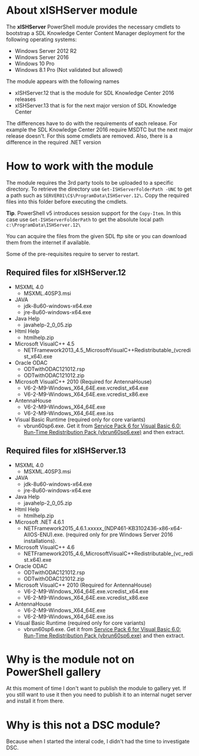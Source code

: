 # About xISHServer module

The **xISHServer** PowerShell module provides the necessary cmdlets to bootstrap a SDL Knowledge Center Content Manager deployment for the following operating systems:

- Windows Server 2012 R2
- Windows Server 2016
- Windows 10 Pro
- Windows 8.1 Pro (Not validated but allowed)

The module appears with the following names 

- xISHServer.12 that is the module for SDL Knowledge Center 2016 releases
- xISHServer.13 that is for the next major version of SDL Knowledge Center

The differences have to do with the requirements of each release. For example the SDL Knowledge Center 2016 require MSDTC but the next major release doesn't. 
For this some cmdlets are removed. 
Also, there is a difference in the required .NET version

# How to work with the module

The module requires the 3rd party tools to be uploaded to a specific directory. 
To retrieve the directory use `Get-ISHServerFolderPath -UNC` to get a path such as `SERVER01\C$\ProgramData\ISHServer.12\`. 
Copy the required files into this folder before executing the cmdlets.

**Tip**. PowerShell v5 introduces session support for the `Copy-Item`. In this case use `Get-ISHServerFolderPath` to get the absolute local path `c:\ProgramData\ISHServer.12\`

You can acquire the files from the given SDL ftp site or you can download them from the internet if available.

Some of the pre-requisites require to server to restart.

## Required files for xISHServer.12

- MSXML 4.0
  - MSXML.40SP3.msi
- JAVA
  - jdk-8u60-windows-x64.exe
  - jre-8u60-windows-x64.exe
- Java Help
  - javahelp-2_0_05.zip  
- Html Help  
  - htmlhelp.zip
- Microsoft VisualC++ 4.5
  - NETFramework2013_4.5_MicrosoftVisualC++Redistributable_(vcredist_x64).exe
- Oracle ODAC 
  - ODTwithODAC121012.rsp
  - ODTwithODAC121012.zip
- Microsoft VisualC++ 2010 (Required for AntennaHouse)
  - V6-2-M9-Windows_X64_64E.exe.vcredist_x64.exe
  - V6-2-M9-Windows_X64_64E.exe.vcredist_x86.exe
- AntennaHouse
  - V6-2-M9-Windows_X64_64E.exe
  - V6-2-M9-Windows_X64_64E.exe.iss
- Visual Basic Runtime (required only for core variants)
  - vbrun60sp6.exe. Get it from [Service Pack 6 for Visual Basic 6.0: Run-Time Redistribution Pack (vbrun60sp6.exe)](https://www.microsoft.com/en-us/download/details.aspx?id=24417) and then extract.

## Required files for xISHServer.13

- MSXML 4.0
  - MSXML.40SP3.msi
- JAVA
  - jdk-8u60-windows-x64.exe
  - jre-8u60-windows-x64.exe
- Java Help
  - javahelp-2_0_05.zip  
- Html Help  
  - htmlhelp.zip
- Microsoft .NET 4.6.1
  - NETFramework2015_4.6.1.xxxxx_(NDP461-KB3102436-x86-x64-AllOS-ENU).exe. (required only for pre Windows Server 2016 installations).
- Microsoft VisualC++ 4.6
  - NETFramework2015_4.6_MicrosoftVisualC++Redistributable_(vc_redist.x64).exe
- Oracle ODAC 
  - ODTwithODAC121012.rsp
  - ODTwithODAC121012.zip
- Microsoft VisualC++ 2010 (Required for AntennaHouse)
  - V6-2-M9-Windows_X64_64E.exe.vcredist_x64.exe
  - V6-2-M9-Windows_X64_64E.exe.vcredist_x86.exe
- AntennaHouse
  - V6-2-M9-Windows_X64_64E.exe
  - V6-2-M9-Windows_X64_64E.exe.iss
- Visual Basic Runtime (required only for core variants)
  - vbrun60sp6.exe. Get it from [Service Pack 6 for Visual Basic 6.0: Run-Time Redistribution Pack (vbrun60sp6.exe)](https://www.microsoft.com/en-us/download/details.aspx?id=24417) and then extract.
  
# Why is the module not on PowerShell gallery

At this moment of time I don't want to publish the module to gallery yet. 
If you still want to use it then you need to publish it to an internal nuget server and install it from there.

# Why is this not a DSC module?

Because when I started the interal code, I didn't had the time to investigate DSC.
  
  
  
  

